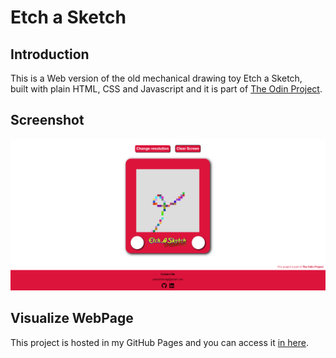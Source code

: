 # Etch a Sketch

## Introduction

This is a Web version of the old mechanical drawing toy Etch a Sketch,  
built with plain HTML, CSS and Javascript and it is part of [The Odin Project](https://www.theodinproject.com/).

## Screenshot
![Project screenshot](./images/screenshots/result.png "Project screenshot")

## Visualize WebPage

This project is hosted in my GitHub Pages and you can access it [in here](https://daniellima0.github.io/etch-a-sketch/).
